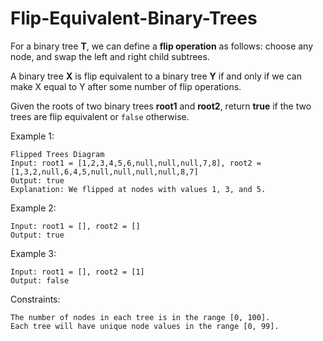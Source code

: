 # Flip-Equivalent-Binary-Trees

For a binary tree **T**, we can define a **flip operation** as follows: choose any node, and swap the left and right child subtrees.

A binary tree **X** is flip equivalent to a binary tree **Y** if and only if we can make X equal to Y after some number of flip operations.

Given the roots of two binary trees **root1** and **root2**, return **true** if the two trees are flip equivalent or `false` otherwise.

 

Example 1:
```
Flipped Trees Diagram
Input: root1 = [1,2,3,4,5,6,null,null,null,7,8], root2 = [1,3,2,null,6,4,5,null,null,null,null,8,7]
Output: true
Explanation: We flipped at nodes with values 1, 3, and 5.
```
Example 2:
```
Input: root1 = [], root2 = []
Output: true
```
Example 3:
```
Input: root1 = [], root2 = [1]
Output: false
``` 

Constraints:
```
The number of nodes in each tree is in the range [0, 100].
Each tree will have unique node values in the range [0, 99].
```
